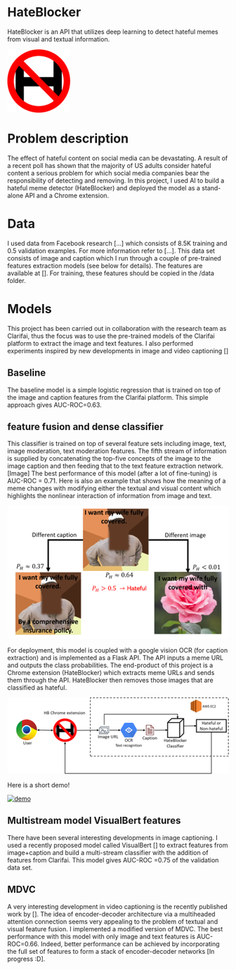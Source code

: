 # HateBlocker
HateBlocker is an API that utilizes deep learning to detect hateful memes from visual and textual information.

![example](https://github.com/MiladHooshyar/Hateful-Meme-Detection/blob/master/img/logo.png)

# Problem description
The effect of hateful content on social media can be devastating. A result of a recent poll has shown that the majority of US adults consider hateful content a serious problem for which social media companies bear the responsibility of detecting and removing. In this project, I used AI to build a hateful meme detector (HateBlocker) and deployed the model as a stand-alone API and a Chrome extension.

# Data
I used data from Facebook research […] which consists of 8.5K training and 0.5 validation examples. For more information refer to […]. This data set consists of image and caption which I run through a couple of pre-trained features extraction models (see below for details). The features are available at []. For training, these features should be copied in the /data folder.
# Models
This project has been carried out in collaboration with the research team as Clarifai, thus the focus was to use the pre-trained models of the Clarifai platform to extract the image and text features. I also performed experiments inspired by new developments in image and video captioning []

## Baseline
The baseline model is a simple logistic regression that is trained on top of the image and caption features from the Clarifai platform. This simple approach gives AUC-ROC=0.63.

## feature fusion and dense classifier
This classifier is trained on top of several feature sets including image, text, image moderation, text moderation features. The fifth stream of information is supplied by concatenating the top-five concepts of the image to the image caption and then feeding that to the text feature extraction network.
[Image]
The best performance of this model (after a lot of fine-tuning) is AUC-ROC = 0.71.
Here is also an example that shows how the meaning of a meme changes with modifying either the textual and visual content which highlights the nonlinear interaction of information from image and text.


![example](https://github.com/MiladHooshyar/Hateful-Meme-Detection/blob/master/img/example1.png)


For deployment, this model is coupled with a google vision OCR (for caption extraction) and is implemented as a Flask API. The API inputs a meme URL and outputs the class probabilities. The end-product of this project is a Chrome extension (HateBlocker) which extracts meme URLs and sends them through the API. HateBlocker then removes those images that are classified as hateful. 


![example](https://github.com/MiladHooshyar/Hateful-Meme-Detection/blob/master/img/pipeline.png)



Here is a short demo!


[![demo](https://img.youtube.com/vi/ijJwfF7S91M/0.jpg)](https://www.youtube.com/watch?v=ijJwfF7S91M)


## Multistream model VisualBert features
There have been several interesting developments in image captioning. I used a recently proposed model called VisualBert [] to extract features from image+caption and build a multi-stream classifier with the addition of features from Clarifai. This model gives AUC-ROC =0.75 of the validation data set.

## MDVC
A very interesting development in video captioning is the recently published work by []. The idea of encoder-decoder architecture via a multiheaded attention connection seems very appealing to the problem of textual and visual feature fusion. I implemented a modified version of MDVC. The best performance with this model with only image and text features is AUC-ROC=0.66. Indeed, better performance can be achieved by incorporating the full set of features to form a stack of encoder-decoder networks [In progress :D].
